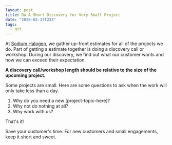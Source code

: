 ```yaml
---
layout: post
title: Do A Short Discovery for Very Small Project
date: "2020-02-17T22Z"
tags:
  - git
---
```


At [Sodium Halogen](https://sodiumhalogen.com?ref=chancesmithio), we gather up-front estimates for all of the projects we do. Part of getting a estimate together is doing a discovery call or workshop. During our discovery, we find out what our customer wants and how we can exceed their expectation.

**A discovery call/workshop length should be relative to the size of the upcoming project.**

Some projects are small. Here are some questions to ask when the work will only take less than a day.

1. Why do you need a new [project-topic-here]?
1. Why not do nothing at all?
1. Why work with us?

That's it!

Save your customer's time. For new customers and small engagements, keep it short and sweet.

